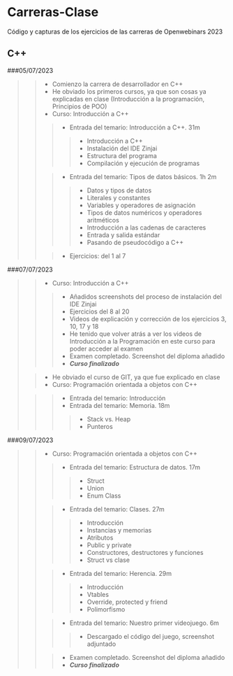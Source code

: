 # Carreras-Clase
Código y capturas de los ejercicios de las carreras de Openwebinars 2023

## C++

###05/07/2023
>> - Comienzo la carrera de desarrollador en C++  
>> - He obviado los primeros cursos, ya que son cosas ya explicadas en clase (Introducción a la programación, Principios de POO)  
>> - Curso: Introducción a C++  
>> 
>>> - Entrada del temario: Introducción a C++. 31m
>>>> - Introducción a C++  
>>>> - Instalación del IDE Zinjai  
>>>> - Estructura del programa  
>>>> - Compilación y ejecución de programas  
>>		
>>> - Entrada del temario: Tipos de datos básicos. 1h 2m
>>>> - Datos y tipos de datos  
>>>> - Literales y constantes  
>>>> - Variables y operadores de asignación  
>>>> - Tipos de datos numéricos y operadores aritméticos  
>>>> - Introducción a las cadenas de caracteres  
>>>> - Entrada y salida estándar  
>>>> - Pasando de pseudocódigo a C++  
>> 
>>> - Ejercicios: del 1 al 7
	
###07/07/2023
>> - Curso: Introducción a C++  
>>> - Añadidos screenshots del proceso de instalación del IDE Zinjai  
>>> - Ejercicios del 8 al 20  
>>> - Videos de explicación y corrección de los ejercicios 3, 10, 17 y 18  
>>> - He tenido que volver atrás a ver los videos de Introducción a la Programación en este curso para poder acceder al examen  
>>> - Examen completado. Screenshot del diploma añadido  
>>> - ***Curso finalizado***
> 
>> - He obviado el curso de GIT, ya que fue explicado en clase  
>> - Curso: Programación orientada a objetos con C++  
> 	
>>> - Entrada del temario: Introducción  
>>> - Entrada del temario: Memoria. 18m  
>>>> - Stack vs. Heap  
>>>> - Punteros
			
###09/07/2023
>> - Curso: Programación orientada a objetos con C++  
>>> - Entrada del temario: Estructura de datos. 17m
>>>> - Struct  
>>>> - Union  
>>>> - Enum Class  
>> 	
>>> - Entrada del temario: Clases. 27m  
>>>> - Introducción  
>>>> - Instancias y memorias  
>>>> - Atributos  
>>>> - Public y private  
>>>> - Constructores, destructores y funciones  
>>>> - Struct vs clase
>> 
>>> - Entrada del temario: Herencia. 29m  
>>>> - Introducción  
>>>> - Vtables  
>>>> - Override, protected y friend  
>>>> - Polimorfismo  
>> 			
>>> - Entrada del temario: Nuestro primer videojuego. 6m  
>>>> - Descargado el código del juego, screenshot adjuntado
>> 
>>> - Examen completado. Screenshot del diploma añadido  
>>> - ***Curso finalizado***  